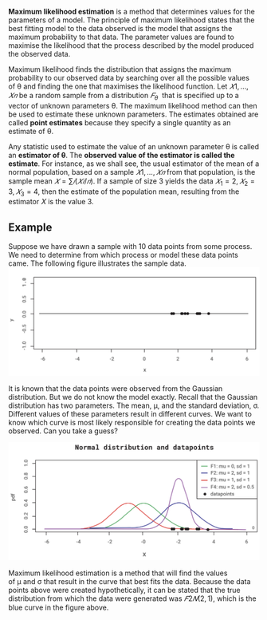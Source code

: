 **Maximum likelihood estimation** is a method that determines values for the parameters of a model. The principle of maximum likelihood states that the best fitting model to the data observed is the model that assigns the maximum probability to that data. The parameter values are found to maximise the likelihood that the process described by the model produced the observed data.

Maximum likelihood finds the distribution that assigns the maximum probability to our observed data by searching over all the possible values of θ and finding the one that maximises the likelihood function. Let $𝑋1,...,𝑋𝑛$ be a random sample from a distribution $𝐹_θ$  that is specified up to a vector of unknown parameters θ. The maximum likelihood method can then be used to estimate these unknown parameters. The estimates obtained are called **point estimates** because they specify a single quantity as an estimate of θ.

Any statistic used to estimate the value of an unknown parameter θ is called an **estimator of θ**. The **observed value of the estimator is called the estimate**. For instance, as we shall see, the usual estimator of the mean of a normal population, based on a sample $𝑋1,...,𝑋𝑛$ from that population, is the sample mean $𝑋=∑𝑖(𝑋𝑖/𝑛)$. If a sample of size 3 yields the data $𝑋_1=2, 𝑋_2=3, 𝑋_3=4$, then the estimate of the population mean, resulting from the estimator 𝑋 is the value 3.

## Example
Suppose we have drawn a sample with 10 data points from some process. We need to determine from which process or model these data points came. The following figure illustrates the sample data.
![](../public/5a87edba36fde63614b41ea9746cce76.png)

It is known that the data points were observed from the Gaussian distribution. But we do not know the model exactly. Recall that the Gaussian distribution has two parameters. The mean, μ, and the standard deviation, σ. Different values of these parameters result in different curves. We want to know which curve is most likely responsible for creating the data points we observed. Can you take a guess?

![](../public/f310c8444220ba2507b738507d0a842d.png)

Maximum likelihood estimation is a method that will find the values of μ and σ that result in the curve that best fits the data. Because the data points above were created hypothetically, it can be stated that the true distribution from which the data were generated was $𝐹2 𝑁(2,1)$, which is the blue curve in the figure above.